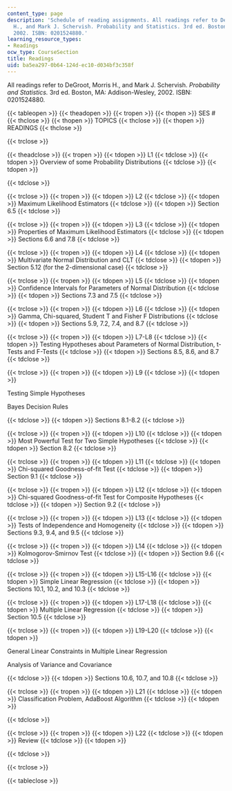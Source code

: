 ```yaml
---
content_type: page
description: 'Schedule of reading assignments. All readings refer to DeGroot, Morris
  H., and Mark J. Schervish. Probability and Statistics. 3rd ed. Boston, MA: Addison-Wesley,
  2002. ISBN: 0201524880.'
learning_resource_types:
- Readings
ocw_type: CourseSection
title: Readings
uid: ba5ea297-0b64-124d-ec10-d034bf3c358f
---
```


All readings refer to DeGroot, Morris H., and Mark J. Schervish. _Probability and Statistics._ 3rd ed. Boston, MA: Addison-Wesley, 2002. ISBN: 0201524880.

{{< tableopen >}}
{{< theadopen >}}
{{< tropen >}}
{{< thopen >}}
SES #
{{< thclose >}}
{{< thopen >}}
TOPICS
{{< thclose >}}
{{< thopen >}}
READINGS
{{< thclose >}}

{{< trclose >}}

{{< theadclose >}}
{{< tropen >}}
{{< tdopen >}}
L1
{{< tdclose >}}
{{< tdopen >}}
Overview of some Probability Distributions
{{< tdclose >}}
{{< tdopen >}}

{{< tdclose >}}

{{< trclose >}}
{{< tropen >}}
{{< tdopen >}}
L2
{{< tdclose >}}
{{< tdopen >}}
Maximum Likelihood Estimators
{{< tdclose >}}
{{< tdopen >}}
Section 6.5
{{< tdclose >}}

{{< trclose >}}
{{< tropen >}}
{{< tdopen >}}
L3
{{< tdclose >}}
{{< tdopen >}}
Properties of Maximum Likelihood Estimators
{{< tdclose >}}
{{< tdopen >}}
Sections 6.6 and 7.8
{{< tdclose >}}

{{< trclose >}}
{{< tropen >}}
{{< tdopen >}}
L4
{{< tdclose >}}
{{< tdopen >}}
Multivariate Normal Distribution and CLT
{{< tdclose >}}
{{< tdopen >}}
Section 5.12 (for the 2-dimensional case)
{{< tdclose >}}

{{< trclose >}}
{{< tropen >}}
{{< tdopen >}}
L5
{{< tdclose >}}
{{< tdopen >}}
Confidence Intervals for Parameters of Normal Distribution
{{< tdclose >}}
{{< tdopen >}}
Sections 7.3 and 7.5
{{< tdclose >}}

{{< trclose >}}
{{< tropen >}}
{{< tdopen >}}
L6
{{< tdclose >}}
{{< tdopen >}}
Gamma, Chi-squared, Student T and Fisher F Distributions
{{< tdclose >}}
{{< tdopen >}}
Sections 5.9, 7.2, 7.4, and 8.7
{{< tdclose >}}

{{< trclose >}}
{{< tropen >}}
{{< tdopen >}}
L7-L8
{{< tdclose >}}
{{< tdopen >}}
Testing Hypotheses about Parameters of Normal Distribution, t-Tests and F-Tests
{{< tdclose >}}
{{< tdopen >}}
Sections 8.5, 8.6, and 8.7
{{< tdclose >}}

{{< trclose >}}
{{< tropen >}}
{{< tdopen >}}
L9
{{< tdclose >}}
{{< tdopen >}}


Testing Simple Hypotheses

Bayes Decision Rules


{{< tdclose >}}
{{< tdopen >}}
Sections 8.1-8.2
{{< tdclose >}}

{{< trclose >}}
{{< tropen >}}
{{< tdopen >}}
L10
{{< tdclose >}}
{{< tdopen >}}
Most Powerful Test for Two Simple Hypotheses
{{< tdclose >}}
{{< tdopen >}}
Section 8.2
{{< tdclose >}}

{{< trclose >}}
{{< tropen >}}
{{< tdopen >}}
L11
{{< tdclose >}}
{{< tdopen >}}
Chi-squared Goodness-of-fit Test
{{< tdclose >}}
{{< tdopen >}}
Section 9.1
{{< tdclose >}}

{{< trclose >}}
{{< tropen >}}
{{< tdopen >}}
L12
{{< tdclose >}}
{{< tdopen >}}
Chi-squared Goodness-of-fit Test for Composite Hypotheses
{{< tdclose >}}
{{< tdopen >}}
Section 9.2
{{< tdclose >}}

{{< trclose >}}
{{< tropen >}}
{{< tdopen >}}
L13
{{< tdclose >}}
{{< tdopen >}}
Tests of Independence and Homogeneity
{{< tdclose >}}
{{< tdopen >}}
Sections 9.3, 9.4, and 9.5
{{< tdclose >}}

{{< trclose >}}
{{< tropen >}}
{{< tdopen >}}
L14
{{< tdclose >}}
{{< tdopen >}}
Kolmogorov-Smirnov Test
{{< tdclose >}}
{{< tdopen >}}
Section 9.6
{{< tdclose >}}

{{< trclose >}}
{{< tropen >}}
{{< tdopen >}}
L15-L16
{{< tdclose >}}
{{< tdopen >}}
Simple Linear Regression
{{< tdclose >}}
{{< tdopen >}}
Sections 10.1, 10.2, and 10.3
{{< tdclose >}}

{{< trclose >}}
{{< tropen >}}
{{< tdopen >}}
L17-L18
{{< tdclose >}}
{{< tdopen >}}
Multiple Linear Regression
{{< tdclose >}}
{{< tdopen >}}
Section 10.5
{{< tdclose >}}

{{< trclose >}}
{{< tropen >}}
{{< tdopen >}}
L19-L20
{{< tdclose >}}
{{< tdopen >}}


General Linear Constraints in Multiple Linear Regression

Analysis of Variance and Covariance


{{< tdclose >}}
{{< tdopen >}}
Sections 10.6, 10.7, and 10.8
{{< tdclose >}}

{{< trclose >}}
{{< tropen >}}
{{< tdopen >}}
L21
{{< tdclose >}}
{{< tdopen >}}
Classification Problem, AdaBoost Algorithm
{{< tdclose >}}
{{< tdopen >}}

{{< tdclose >}}

{{< trclose >}}
{{< tropen >}}
{{< tdopen >}}
L22
{{< tdclose >}}
{{< tdopen >}}
Review
{{< tdclose >}}
{{< tdopen >}}

{{< tdclose >}}

{{< trclose >}}

{{< tableclose >}}